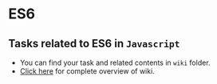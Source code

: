 # ES6

## Tasks related to **ES6** in **`Javascript`**

- You can find your task and related contents in `wiki` folder.
- [Click here](https://workspace.konfinity.com/wiki/es6-setup-wiki/-/wikis/01-Introduction) for complete overview of wiki.
